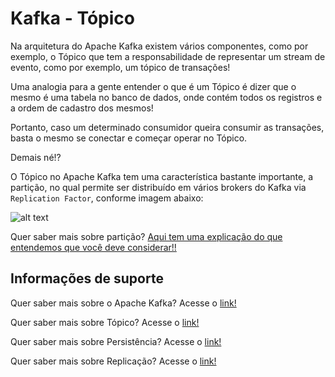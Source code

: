 # Kafka - Tópico

Na arquitetura do Apache Kafka existem vários componentes, como por exemplo, o Tópico que tem a responsabilidade de 
representar um stream de evento, como por exemplo, um tópico de transações!

Uma analogia para a gente entender o que é um Tópico é dizer que o mesmo é uma tabela no banco de dados, onde contém 
todos os registros e a ordem de cadastro dos mesmos!

Portanto, caso um determinado consumidor queira consumir as transações, basta o mesmo se conectar e começar operar 
no Tópico.

Demais né!?

O Tópico no Apache Kafka tem uma característica bastante importante, a partição, no qual permite ser distribuído 
em vários brokers do Kafka via `Replication Factor`, conforme imagem abaixo:

![alt text](../../images/kafka-001.png "Apache Kafka")

Quer saber mais sobre partição? [Aqui tem uma explicação do que entendemos que você deve considerar!!](../informacao_suporte/kafka-partition.md)

## Informações de suporte

Quer saber mais sobre o Apache Kafka? Acesse o [link!](https://kafka.apache.org)

Quer saber mais sobre Tópico? Acesse o [link!](https://kafka.apache.org/)

Quer saber mais sobre Persistência? Acesse o [link!](https://kafka.apache.org/documentation/#persistence)

Quer saber mais sobre Replicação? Acesse o [link!](https://kafka.apache.org/documentation/#replication)
